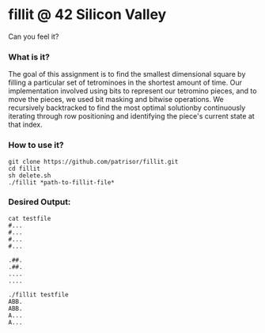 # fillit @ 42 Silicon Valley
Can you feel it?
### What is it?
The goal of this assignment is to find the smallest dimensional square by filling a particular set of tetrominoes in the shortest amount of time. Our implementation involved using bits to represent our tetromino pieces, and to move the pieces, we used bit masking and bitwise operations. We recursively backtracked to find the most optimal solutionby continuously iterating through row positioning and identifying the piece's current state at that index.
### How to use it?
	git clone https://github.com/patrisor/fillit.git
	cd fillit
	sh delete.sh
	./fillit *path-to-fillit-file*
### Desired Output:
	cat testfile
	#...
	#...
	#...
	#...
	
	.##.
	.##.
	....
	....

	./fillit testfile
	ABB.
	ABB.
	A...
	A...
